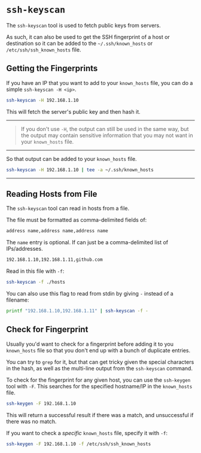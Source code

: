 # `ssh-keyscan`

The `ssh-keyscan` tool is used to fetch public keys from servers.

As such, it can also be used to get the SSH fingerprint of a host or destination so
it can be added to the `~/.ssh/known_hosts` or `/etc/ssh/ssh_known_hosts` file.  

## Getting the Fingerprints

If you have an IP that you want to add to your `known_hosts` file, you can do a
simple `ssh-keyscan -H <ip>`.  
```bash
ssh-keyscan -H 192.168.1.10
```
This will fetch the server's public key and then hash it. 

---

> If you don't use `-H`, the output can still be used in the same way, but the output 
> may contain sensitive information that you may not want in your `known_hosts` file.  

---

So that output can be added to your `known_hosts` file.  

```bash
ssh-keyscan -H 192.168.1.10 | tee -a ~/.ssh/known_hosts
```

---


## Reading Hosts from File

The `ssh-keyscan` tool can read in hosts from a file.  

The file must be formatted as comma-delimited fields of:
```bash
address name,address name,address name
```
The `name` entry is optional. If can just be a comma-delimited list of IPs/addresses.  
```bash
192.168.1.10,192.168.1.11,github.com
```

Read in this file with `-f`:
```bash
ssh-keyscan -f ./hosts
```

You can also use this flag to read from stdin by giving `-` instead of a filename:
```bash
printf "192.168.1.10,192.168.1.11" | ssh-keyscan -f -
```

## Check for Fingerprint 

Usually you'd want to check for a fingerprint before adding it to you `known_hosts`
file so that you don't end up with a bunch of duplicate entries.  

You can try to `grep` for it, but that can get tricky given the special characters in
the hash, as well as the multi-line output from the `ssh-keyscan` command.  

To check for the fingerprint for any given host, you can use the `ssh-keygen` tool
with `-F`. This searches for the specified hostname/IP in the `known_hosts` file.  
```bash
ssh-keygen -F 192.168.1.10 
```
This will return a successful result if there was a match, and unsuccessful if there
was no match.  

If you want to check a *specific* `known_hosts` file, specify it with `-f`:
```bash
ssh-keygen -F 192.168.1.10 -f /etc/ssh/ssh_known_hosts
```













